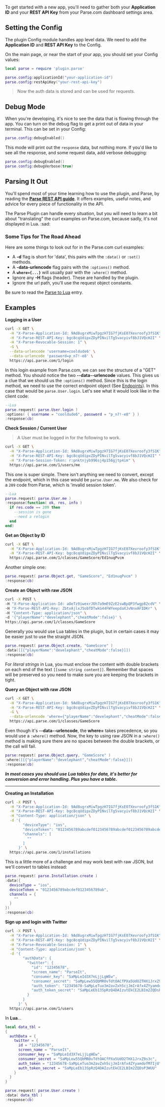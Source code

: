 To get started with a new app, you'll need to gather both your __Application ID__ and your __REST API Key__ from your Parse.com dashboard settings area.

## Setting the Config

The plugin Config module handles app level data. We need to add the __Application ID__ and __REST API Key__ to the Config.

On the main page, or near the start of your app, you should set your Config values:

```lua
local parse = require 'plugin.parse'

parse.config:applicationId("your-application-id")
parse.config:restApiKey("your-rest-api-key")

```

> Now the auth data is stored and can be used for requests.

## Debug Mode

When you're developing, it's nice to see the data that is flowing through the app. You can turn on the debug flag to get a print out of data in your terminal. This can be set in your Config:

```lua
parse.config:debugEnabled()
```

This mode will print out the `response` data, but nothing more. If you'd like to see all the response, and some request data, add verbose debugging:

```lua
parse.config:debugEnabled()
parse.config:debugVerbose(true)
```

## Parsing It Out

You'll spend most of your time learning how to use the plugin, and Parse, by reading the [__Parse REST API guide__](https://www.parse.com/docs/rest/guide). It offers examples, useful notes, and advice for every piece of functionality in the API.

The Parse Plugin can handle every situation, but you will need to learn a bit about "translating" the curl examples on Parse.com, because sadly, it's not displayed in Lua. :sad:

### Some Tips for The Road Ahead

Here are some things to look out for in the Parse.com curl examples:

* A __-d__ flag is short for 'data', this pairs with the `:data()` or `:set()` methods.
* A __-data-urlencode__ flag pairs with the `:options()` method.
* A __`where={...}`__ will usually pair with the `:where()` method.
* Ignore any __-H__ flags (header). These are handled by the plugin.
* Ignore the url path, you'll use the request object constants.

Be sure to read the [Parse to Lua](Parse2Lua.md) entry.

## Examples

__Logging in a User__

```bash
curl -X GET \
  -H "X-Parse-Application-Id: 9Ad8ugrxMiwTpgzH7IG7fjKsE07Xevroofy3fS1K" \
  -H "X-Parse-REST-API-Key: bgc8cqUdipxZDyPINvilTg5vacyivf8bJ1VQcH2I" \
  -H "X-Parse-Revocable-Session: 1" \
  -G \
  --data-urlencode 'username=cooldude6' \
  --data-urlencode 'password=p_n7!-e8' \
  https://api.parse.com/1/login
```

In this login example from Parse.com, we can see the structure of a "GET" method. You should notice the two __--data--urlencode__ values. This gives us a clue that we should us the `:options()` method. Since this is the login method, we need to use the correct endpoint object (See [Endpoints](Endpoints.md)). In this case that would be `parse.User.login`. Let's see what it would look like in the client code:

```lua
--Lua
parse.request( parse.User.login )
:options( { username = "cooldude6", password = "p_n7!-e8" } )
:response(cb)
```

__Check Session / Current User__

> A User must be logged in for the following to work.

```bash
curl -X GET \
  -H "X-Parse-Application-Id: 9Ad8ugrxMiwTpgzH7IG7fjKsE07Xevroofy3fS1K" \
  -H "X-Parse-REST-API-Key: bgc8cqUdipxZDyPINvilTg5vacyivf8bJ1VQcH2I" \
  -H "X-Parse-Session-Token: r:pnktnjyb996sj4p156gjtp4im" \
  https://api.parse.com/1/users/me
```

This one is super simple. There isn't anything we need to convert, except the endpoint, which in this case would be `parse.User.me`. We also check for a `209` code from Parse, which is 'invalid session token'.

```lua
--Lua
parse.request( parse.User.me )
:response(function( ok, res, info )
  if res.code == 209 then
    --session is gone
    --need a relogin
  end
end)
```

__Get an Object by ID__

```bash
curl -X GET \
  -H "X-Parse-Application-Id: 9Ad8ugrxMiwTpgzH7IG7fjKsE07Xevroofy3fS1K" \
  -H "X-Parse-REST-API-Key: bgc8cqUdipxZDyPINvilTg5vacyivf8bJ1VQcH2I" \
  https://api.parse.com/1/classes/GameScore/Ed1nuqPvcm
```

Another simple one:

```lua
parse.request( parse.Object.get, "GameScore", "Ed1nuqPvcm" )
:response(cb)
```

__Create an Object with raw JSON__

```bash
curl -X POST \
-H "X-Parse-Application-Id: aOeTz9iwexrJOh7a9mE9ZzE2swBpQP3fwgp82cdV" \
-H "X-Parse-REST-API-Key: ZbtvAjlxJ5obTDTwkG44FWYeepdaXJvNnxAFIDKr" \
-H "Content-Type: application/json" \
-d '{"playerName":"develephant","cheatMode":false}' \
https://api.parse.com/1/classes/GameScore
```

Generally you would use Lua tables in the plugin, but in certain cases it may be easier just to use the straight JSON.

```lua
parse.request( parse.Object.create, "GameScore" )
:data([[{"playerName":"develephant","cheatMode":false}]])
:response(cb)
```

For *literal strings* in Lua, you must enclose the content with double brackets on each end of the text `[[some string content]]`. Remember that spaces will be preserved so you need to make sure you are keeping the brackets in tight.

__Query an Object with raw JSON__

```bash
curl -X GET \
  -H "X-Parse-Application-Id: 9Ad8ugrxMiwTpgzH7IG7fjKsE07Xevroofy3fS1K" \
  -H "X-Parse-REST-API-Key: bgc8cqUdipxZDyPINvilTg5vacyivf8bJ1VQcH2I" \
  -G \
  --data-urlencode 'where={"playerName":"develephant","cheatMode":false}' \
  https://api.parse.com/1/classes/GameScore
```

Even though it's __--data--urlencode__, the __where=__ takes precedence, so you would use a `:where()` method. Now, the key to using raw JSON in a `:where()` method is making sure there are no spaces between the double brackets, or the call will fail.

```lua
parse:request( parse.Object.query, "GameScore" )
:where([[{"playerName":"develephant","cheatMode":false}]])
:response(cb)
```

___In most cases you should use Lua tables for data, it's better for conversion and error handling. Plus you have a table.___

---

__Creating an Installation__

```bash
curl -X POST \
  -H "X-Parse-Application-Id: 9Ad8ugrxMiwTpgzH7IG7fjKsE07Xevroofy3fS1K" \
  -H "X-Parse-REST-API-Key: bgc8cqUdipxZDyPINvilTg5vacyivf8bJ1VQcH2I" \
  -H "Content-Type: application/json" \
  -d '{
        "deviceType": "ios",
        "deviceToken": "0123456789abcdef0123456789abcdef0123456789abcdef0123456789abcdef",
        "channels": [
          ""
        ]
      }' \
  https://api.parse.com/1/installations
```

This is a little more of a challenge and may work best with raw JSON, but we'll convert to tables instead:

```lua
parse.request( parse.Installation.create )
:data({
  deviceType = "ios",
  deviceToken = "0123456789abcdef0123456789ab",
  channels = {
    ""
  }
})
:response(cb)
```

__Sign up and login with Twitter__

```bash
curl -X POST \
  -H "X-Parse-Application-Id: 9Ad8ugrxMiwTpgzH7IG7fjKsE07Xevroofy3fS1K" \
  -H "X-Parse-REST-API-Key: bgc8cqUdipxZDyPINvilTg5vacyivf8bJ1VQcH2I" \
  -H "X-Parse-Revocable-Session: 1" \
  -H "Content-Type: application/json" \
  -d '{
        "authData": {
          "twitter": {
            "id": "12345678",
            "screen_name": "ParseIt",
            "consumer_key": "SaMpLeId3X7eLjjLgWEw",
            "consumer_secret": "SaMpLew55QbMR0vTdtOACfPXa5UdO2THX1JrxZ9s3c",
            "auth_token": "12345678-SaMpLeTuo3m2avZxh5cjJmIrAfx4ZYyamdofM7IjU",
            "auth_token_secret": "SaMpLeEb13SpRzQ4DAIzutEkCE2LBIm2ZQDsP3WUU"
          }
        }
      }' \
  https://api.parse.com/1/users
```
  
In __Lua__...


```lua
local data_tbl =
{
  authData = {
    twitter = {
      id = "12345678",
      screen_name = "ParseIt",
      consumer_key = "SaMpLeId3X7eLjjLgWEw",
      consumer_secret = "SaMpLew55QbMR0vTdtOACfPXa5UdO2THX1JrxZ9s3c",
      auth_token = "12345678-SaMpLeTuo3m2avZxh5cjJmIrAfx4ZYyamdofM7IjU",
      auth_token_secret = "SaMpLeEb13SpRzQ4DAIzutEkCE2LBIm2ZQDsP3WUU"
    }
  }
}

parse.request( parse.User.create )
:data( data_tbl )
:response(cb)
```
